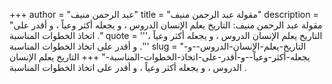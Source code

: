+++
author = "عبد الرحمن منيف"
title = "مقولة عبد الرحمن منيف"
description = "مقولة عبد الرحمن منيف: التاريخ يعلم الإنسان الدروس ، و يجعله أكثر وعياً ، و أقدر على اتخاذ الخطوات المناسبة ."
quote = '''التاريخ يعلم الإنسان الدروس ، و يجعله أكثر وعياً ، و أقدر على اتخاذ الخطوات المناسبة .''' 
slug = "التاريخ-يعلم-الإنسان-الدروس--و-يجعله-أكثر-وعياً--و-أقدر-على-اتخاذ-الخطوات-المناسبة-"
+++
التاريخ يعلم الإنسان الدروس ، و يجعله أكثر وعياً ، و أقدر على اتخاذ الخطوات المناسبة .

